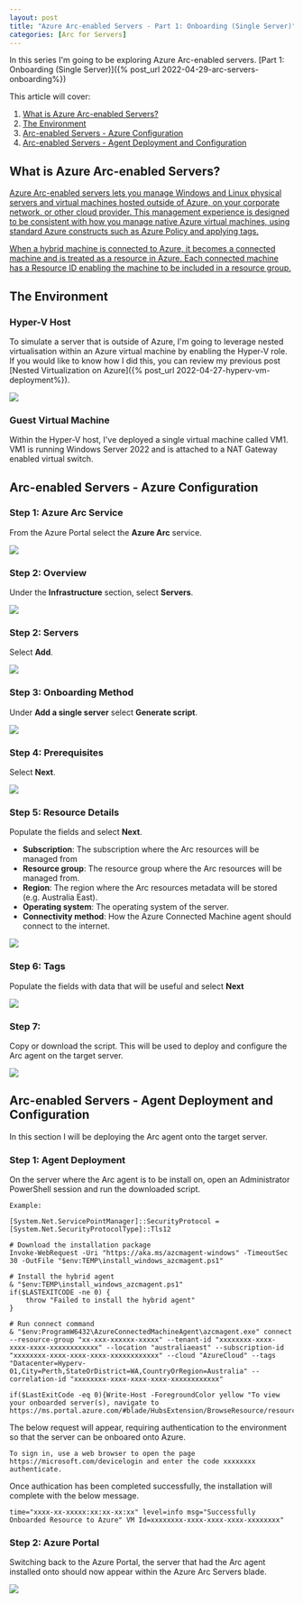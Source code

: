 ```yaml
---
layout: post
title: "Azure Arc-enabled Servers - Part 1: Onboarding (Single Server)"
categories: [Arc for Servers]
---
```


In this series I'm going to be exploring Azure Arc-enabled servers. 
[Part 1: Onboarding (Single Server)]({% post_url 2022-04-29-arc-servers-onboarding%})

This article will cover: 
1. [What is Azure Arc-enabled Servers?](#what-is-azure-arc-enabled-servers)
2. [The Environment](#the-environment)
3. [Arc-enabled Servers - Azure Configuration](#arc-enabled-servers---azure-configuration)
4. [Arc-enabled Servers - Agent Deployment and Configuration](#arc-enabled-servers---agent-deployment-and-configuration)

## What is Azure Arc-enabled Servers?

[Azure Arc-enabled servers lets you manage Windows and Linux physical servers and virtual machines hosted outside of Azure, on your corporate network, or other cloud provider. This management experience is designed to be consistent with how you manage native Azure virtual machines, using standard Azure constructs such as Azure Policy and applying tags.](https://docs.microsoft.com/en-us/azure/azure-arc/servers/overview)

[When a hybrid machine is connected to Azure, it becomes a connected machine and is treated as a resource in Azure. Each connected machine has a Resource ID enabling the machine to be included in a resource group.](https://docs.microsoft.com/en-us/azure/azure-arc/servers/overview)

## The Environment

### Hyper-V Host

To simulate a server that is outside of Azure, I'm going to leverage nested virtualisation within an Azure virtual machine by enabling the Hyper-V role. If you would like to know how I did this, you can review my previous post [Nested Virtualization on Azure]({% post_url 2022-04-27-hyperv-vm-deployment%}).

![](/docs/assets/images/2022-04-29-arc-servers/arc-hyperv-guest.jpg)

### Guest Virtual Machine

Within the Hyper-V host, I've deployed a single virtual machine called VM1. VM1 is running Windows Server 2022 and is attached to a NAT Gateway enabled virtual switch.

## Arc-enabled Servers - Azure Configuration

### Step 1: Azure Arc Service

From the Azure Portal select the **Azure Arc** service.

![](/docs/assets/images/2022-04-29-arc-servers/arc-service.jpg)

### Step 2: Overview

Under the **Infrastructure** section, select **Servers**.

![](/docs/assets/images/2022-04-29-arc-servers/arc-overview.jpg)

### Step 2: Servers

Select **Add**.

![](/docs/assets/images/2022-04-29-arc-servers/arc-servers-add.jpg)

### Step 3: Onboarding Method

Under **Add a single server** select **Generate script**.

![](/docs/assets/images/2022-04-29-arc-servers/arc-servers-single-script.jpg)

### Step 4: Prerequisites

Select **Next**.

![](/docs/assets/images/2022-04-29-arc-servers/arc-servers-single-prerequisites.jpg)

### Step 5: Resource Details

Populate the fields and select **Next**.

- **Subscription**: The subscription where the Arc resources will be managed from
- **Resource group**: The resource group where the Arc resources will be managed from.
- **Region**: The region where the Arc resources metadata will be stored (e.g. Australia East). 
- **Operating system**: The operating system of the server.
- **Connectivity method**: How the Azure Connected Machine agent should connect to the internet.

![](/docs/assets/images/2022-04-29-arc-servers/arc-servers-single-resourcedetails.jpg)

### Step 6: Tags

Populate the fields with data that will be useful and select **Next**

![](/docs/assets/images/2022-04-29-arc-servers/arc-servers-single-tags.jpg)

### Step 7:

Copy or download the script. This will be used to deploy and configure the Arc agent on the target server.

![](/docs/assets/images/2022-04-29-arc-servers/arc-servers-single-downloadscript.jpg)

## Arc-enabled Servers - Agent Deployment and Configuration

In this section I will be deploying the Arc agent onto the target server.

### Step 1: Agent Deployment

On the server where the Arc agent is to be install on, open an Administrator PowerShell session and run the downloaded script. 

```
Example: 

[System.Net.ServicePointManager]::SecurityProtocol = [System.Net.SecurityProtocolType]::Tls12

# Download the installation package
Invoke-WebRequest -Uri "https://aka.ms/azcmagent-windows" -TimeoutSec 30 -OutFile "$env:TEMP\install_windows_azcmagent.ps1"

# Install the hybrid agent
& "$env:TEMP\install_windows_azcmagent.ps1"
if($LASTEXITCODE -ne 0) {
    throw "Failed to install the hybrid agent"
}

# Run connect command
& "$env:ProgramW6432\AzureConnectedMachineAgent\azcmagent.exe" connect --resource-group "xx-xxx-xxxxxx-xxxxx" --tenant-id "xxxxxxxx-xxxx-xxxx-xxxx-xxxxxxxxxxxx" --location "australiaeast" --subscription-id "xxxxxxxx-xxxx-xxxx-xxxx-xxxxxxxxxxxx" --cloud "AzureCloud" --tags "Datacenter=Hyperv-01,City=Perth,StateOrDistrict=WA,CountryOrRegion=Australia" --correlation-id "xxxxxxxx-xxxx-xxxx-xxxx-xxxxxxxxxxxx"

if($LastExitCode -eq 0){Write-Host -ForegroundColor yellow "To view your onboarded server(s), navigate to https://ms.portal.azure.com/#blade/HubsExtension/BrowseResource/resourceType/Microsoft.HybridCompute%2Fmachines"}
```

The below request will appear, requiring authentication to the environment so that the server can be onboared onto Azure. 

```
To sign in, use a web browser to open the page https://microsoft.com/devicelogin and enter the code xxxxxxxx authenticate.
```

Once authication has been completed successfully, the installation will complete with the below message.

```
time="xxxx-xx-xxxxx:xx:xx-xx:xx" level=info msg="Successfully Onboarded Resource to Azure" VM Id=xxxxxxxx-xxxx-xxxx-xxxx-xxxxxxxx"
```

### Step 2: Azure Portal

Switching back to the Azure Portal, the server that had the Arc agent installed onto should now appear within the Azure Arc Servers blade.

![](/docs/assets/images/2022-04-29-arc-servers/arc-vm-onboarded.jpg)

